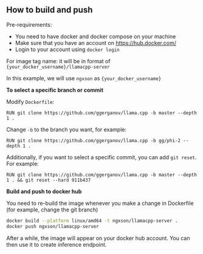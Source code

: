 ## How to build and push

Pre-requirements:
- You need to have docker and docker compose on your machine
- Make sure that you have an account on https://hub.docker.com/
- Login to your account using `docker login`

For image tag name: it will be in format of `{your_docker_username}/llamacpp-server`

In this example, we will use `ngxson` as `{your_docker_username}`

**To select a specific branch or commit**

Modify `Dockerfile`:

```
RUN git clone https://github.com/ggerganov/llama.cpp -b master --depth 1 .
```

Change `-b` to the branch you want, for example:

```
RUN git clone https://github.com/ggerganov/llama.cpp -b gg/phi-2 --depth 1 .
```

Additionally, if you want to select a specific commit, you can add `git reset`. For example:

```
RUN git clone https://github.com/ggerganov/llama.cpp -b master --depth 1 . && git reset --hard 911b437
```

**Build and push to docker hub**

You need to re-build the image whenever you make a change in Dockerfile (for example, change the git branch)

```sh
docker build --platform linux/amd64 -t ngxson/llamacpp-server .
docker push ngxson/llamacpp-server
```

After a while, the image will appear on your docker hub account. You can then use it to create inference endpoint.
